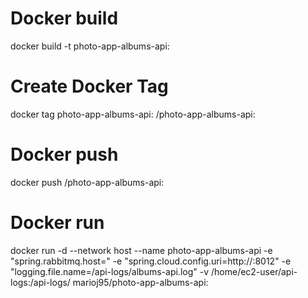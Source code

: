 # Docker build
docker build -t photo-app-albums-api:<tag>

# Create Docker Tag
docker tag photo-app-albums-api:<tag> <user>/photo-app-albums-api:<tag>

# Docker push
docker push <user>/photo-app-albums-api:<tag>

# Docker run
docker run -d --network host --name photo-app-albums-api -e "spring.rabbitmq.host=<host>" -e "spring.cloud.config.uri=http://<host>:8012" -e "logging.file.name=/api-logs/albums-api.log" -v /home/ec2-user/api-logs:/api-logs/ marioj95/photo-app-albums-api:<tag>